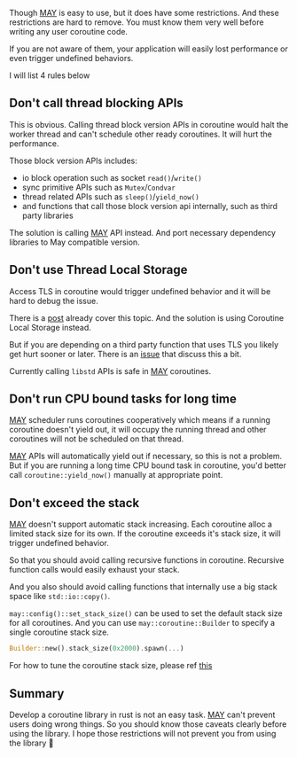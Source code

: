 Though [MAY][may] is easy to use, but it does have some restrictions. And these restrictions are hard to remove. You must know them very well before writing any user coroutine code.

If you are not aware of them, your application will easily lost performance or even trigger undefined behaviors.

I will list 4 rules below

## Don't call thread blocking APIs
This is obvious. Calling thread block version APIs in coroutine would halt the worker thread and can't schedule other ready coroutines. It will hurt the performance. 

Those block version APIs includes:
* io block operation such as socket `read()`/`write()`
* sync primitive APIs such as `Mutex`/`Condvar`
* thread related APIs such as `sleep()`/`yield_now()`
* and functions that call those block version api internally, such as third party libraries


The solution is calling [MAY][may] API instead. And port necessary dependency libraries to May compatible version.

## Don't use Thread Local Storage
Access TLS in coroutine would trigger undefined behavior and it will be hard to debug the issue.

There is a [post](cls) already cover this topic. And the solution is using Coroutine Local Storage instead.

But if you are depending on a third party function that uses TLS you likely get hurt sooner or later. There is an [issue][issue] that discuss this a bit.

Currently calling `libstd` APIs is safe in  [MAY][may] coroutines.

## Don't run CPU bound tasks for long time
[MAY][may] scheduler runs coroutines cooperatively which means if a running coroutine doesn't yield out, it will occupy the running thread and other coroutines will not be scheduled on that thread.

[MAY][may] APIs will automatically yield out if necessary, so this is not a problem. But if you are running a long time CPU bound task in coroutine, you'd better call `coroutine::yield_now()` manually at appropriate point.


## Don't exceed the stack 
[MAY][may] doesn't support automatic stack increasing. Each coroutine alloc a limited stack size for its own. If the coroutine exceeds it's stack size, it will trigger undefined behavior.

So that you should avoid calling recursive functions in coroutine. Recursive function calls would easily exhaust your stack.

And you also should avoid calling functions that internally use a big stack space like `std::io::copy()`.

`may::config()::set_stack_size()` can be used to set the default stack size for all coroutines. And you can use `may::coroutine::Builder` to specify a single coroutine stack size.

```rust
Builder::new().stack_size(0x2000).spawn(...)
```

For how to tune the coroutine stack size, please ref [this][stack_size]

## Summary
Develop a coroutine library in rust is not an easy task. [MAY][may] can't prevent users doing wrong things. So you should know those caveats clearly before using the library. I hope those restrictions will not prevent you from using the library 🙂

<!--refs-->
[may]:https://github.com/Xudong-Huang/may
[cls]:https://blog.zhpass.com/2017/12/18/CLS/
[issue]:https://github.com/Xudong-Huang/may/issues/6
[stack_size]:tune_stack_size.md